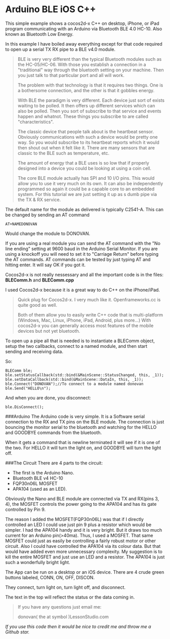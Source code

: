 # Arduino BLE iOS C++
This simple example shows a cocos2d-x C++ on desktop, iPhone, or iPad program communicating with an Arduino via Bluetooth BLE 4.0 HC-10. Also known as Bluetooth Low Energy.

In this example I have boiled away everything except for that code required to open up a serial TX RX pipe to a BLE v4.0 module. 

>BLE is very very different than the typical Bluetooth modules such as the HC-05/HC-06. With those you establish a connection in a "traditional" way through the bluetooth setting on your machine. Then you just talk to that particular port and all will work. 
>
>The problem with that technology is that it requires two things. One is a bothersome connection, and the other is that it gobbles energy.
>
>With BLE the paradigm is very different. Each device just sort of exists waiting to be polled. It then offers up different services which can also be polled. Then you sort of subscribe to that service and events happen and whatnot. These things you subscribe to are called "characteristics".
>
>The classic device that people talk about is the heartbeat sensor. Obviously communications with such a device would be pretty one way. So you would subscribe to its heartbeat reports which it would then shout out when it felt like it. There are many sensors that are classic to the BLE such as temperature, etc. 
>
>The amount of energy that a BLE uses is so low that if properly designed into a device you could be looking at using a coin cell. 
>
>The core BLE module actually has SPI and 10 I/O pins. This would allow you to use it very much on its own. It can also be independently programmed so again it could be a capable core to an embedded system. For this tutorial we are just setting it up as s dumb pipe via the TX & RX service.

The default name for the module as delivered is typically C2541-A. This can be changed by sending an AT command

    AT+NAMEDONOVAN
Would change the module to DONOVAN. 

If you are using a real module you can send the AT command with the "No line ending" setting at 9600 baud in the Arduino Serial Monitor. If you are using a knockoff you will need to set it to "Carriage Return" before typing the AT commands. AT commands can be tested by just typing AT and hitting enter. It will say OK if you got it.

Cocos2d-x is not really nessessary and all the important code is in the files: **BLEComm.h** and **BLEComm.cpp**

I used Cocos2d-x because it is a great way to do C++ on the iPhone/iPad. 

>Quick plug for Cocos2d-x. I very much like it. Openframeworks.cc is quite good as well.
>
>Both of them allow you to easily write C++ code that is multi-platform (Windows, Mac, Linux, iPhone, iPad, Android, plus more...) With cocos2d-x you can generally access most features of the mobile devices but not yet bluetooth. 

To open up a pipe all that is needed is to instantiate a BLEComm object, setup the two callbacks, connect to a named module, and then start sending and receiving data.

So:

    BLEComm ble;
    ble.setStatusCallback(std::bind(&MainScene::StatusChanged, this, _1));
    ble.setDataCallback(std::bind(&MainScene::DataIn, this, _1));
    ble.Connect("DONOVAN");//To connect to a module named donovan
    ble.Send("HELLO\n");

And when you are done, you disconnect:

    ble.DisConnect();

###Arduino
The Arduino code is very simple. It is a Software serial connection to the RX and TX pins on the BLE module. The connection is just bouncing the monitor serial to the bluetooth and watching for the HELLO and GOODBYE commands from the bluetooth.

When it gets a command that is newline terminated it will see if it is one of the two. For HELLO it will turn the light on, and GOODBYE will turn the light off.

###The Circuit
There are 4 parts to the circuit:

* The first is the Arduino Nano. 
* Bluetooth BLE v4 HC-10
* FQP30n06L MOSFET
* APA104 (used as an LED).

Obviously the Nano and BLE module are connected via TX and RX(pins 3, 4), the MOSFET controls the power going to the APA104 and has its gate controlled by Pin 9. 

The reason I added the MOSFET(FQP30n06L) was that if I directly controlled an LED I could use just pin 9 plus a resistor which would be simpler. I had the APA104 handy and it is very bright. But it draws too much current for an Arduino pin(>40ma). Thus, I used a MOSFET. That same MOSFET could just as easily be controlling a fairly robust motor or other circuit. Also I could have controlled the APA104 via its colour data. But that would have added even more unnecessary complexity. My suggestion is to kill the entire MOSFET and just use an LED and a resistor. The APA104 is just such a wonderfully bright light.

The App can be run on a desktop or an iOS device. There are 4 crude green buttons labeled, CONN, ON, OFF, DISCON. 

They connect, turn light on, turn light off, and disconnect.

The text in the top will reflect the status or the data coming in.

>If you have any questions just email me:
>
>donovan( the at symbol )LessonStudio.com


*If you use this code then it would be nice to credit me and throw me a Github star.*
